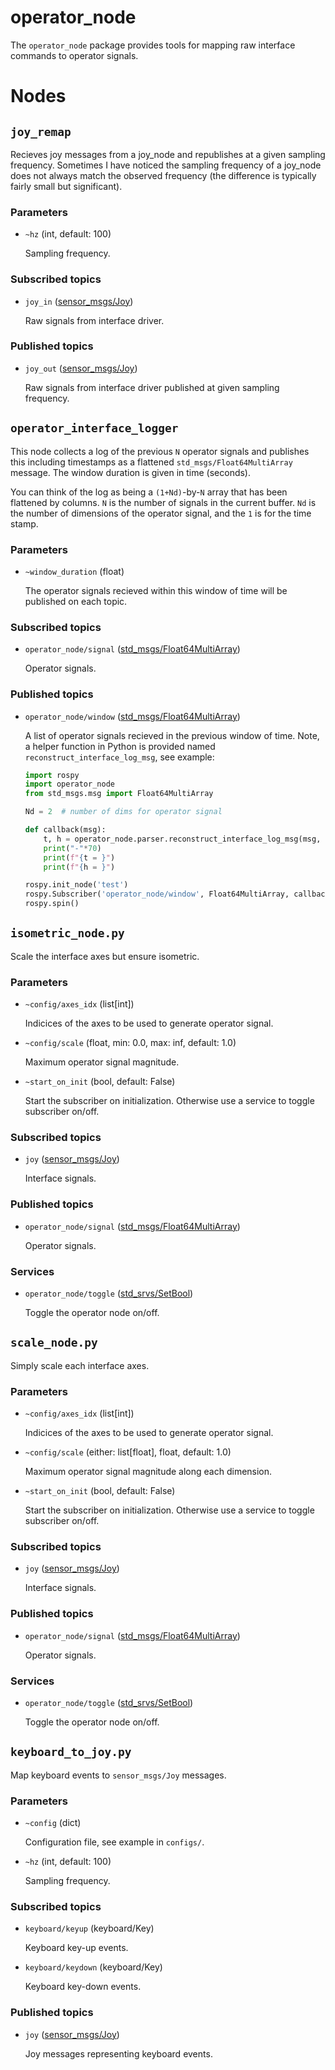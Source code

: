 # operator_node

The `operator_node` package provides tools for mapping raw interface commands to operator signals.

# Nodes

## `joy_remap`

Recieves joy messages from a joy_node and republishes at a given sampling frequency.
Sometimes I have noticed the sampling frequency of a joy_node does not always match the observed frequency (the difference is typically fairly small but significant).

### Parameters

* `~hz` (int, default: 100)

  Sampling frequency.

### Subscribed topics

* `joy_in` ([sensor_msgs/Joy](https://docs.ros.org/en/api/sensor_msgs/html/msg/Joy.html))

  Raw signals from interface driver.

### Published topics

* `joy_out` ([sensor_msgs/Joy](https://docs.ros.org/en/api/sensor_msgs/html/msg/Joy.html))

  Raw signals from interface driver published at given sampling frequency.

## `operator_interface_logger`

This node collects a log of the previous `N` operator signals and
publishes this including timestamps as a flattened `std_msgs/Float64MultiArray`
message. The window duration is given in time (seconds).

You can think of the log as being a `(1+Nd)`-by-`N` array that has been
flattened by columns. `N` is the number of signals in the current
buffer.  `Nd` is the number of dimensions of the operator signal, and
the `1` is for the time stamp.

### Parameters

* `~window_duration` (float)

  The operator signals recieved within this window of time will be published on each topic.

### Subscribed topics

* `operator_node/signal` ([std_msgs/Float64MultiArray](http://docs.ros.org/en/noetic/api/std_msgs/html/msg/Float64MultiArray.html))

  Operator signals.

### Published topics

* `operator_node/window` ([std_msgs/Float64MultiArray](http://docs.ros.org/en/noetic/api/std_msgs/html/msg/Float64MultiArray.html))

  A list of operator signals recieved in the previous window of time. Note, a helper function in Python is provided named `reconstruct_interface_log_msg`, see example:

  ```python
  import rospy
  import operator_node
  from std_msgs.msg import Float64MultiArray

  Nd = 2  # number of dims for operator signal

  def callback(msg):
      t, h = operator_node.parser.reconstruct_interface_log_msg(msg, Nd)
	  print("-"*70)
	  print(f"{t = }")
	  print(f"{h = }")

  rospy.init_node('test')
  rospy.Subscriber('operator_node/window', Float64MultiArray, callback)
  rospy.spin()
  ```

## `isometric_node.py`

Scale the interface axes but ensure isometric.

### Parameters

* `~config/axes_idx` (list[int])

  Indicices of the axes to be used to generate operator signal.

* `~config/scale`  (float, min: 0.0, max: inf, default: 1.0)

  Maximum operator signal magnitude.

* `~start_on_init` (bool, default: False)

  Start the subscriber on initialization. Otherwise use a service to toggle subscriber on/off.

### Subscribed topics

* `joy` ([sensor_msgs/Joy](https://docs.ros.org/en/api/sensor_msgs/html/msg/Joy.html))

  Interface signals.

### Published topics

* `operator_node/signal` ([std_msgs/Float64MultiArray](http://docs.ros.org/en/noetic/api/std_msgs/html/msg/Float64MultiArray.html))

  Operator signals.

### Services

* `operator_node/toggle` ([std_srvs/SetBool](http://docs.ros.org/en/api/std_srvs/html/srv/SetBool.html))

  Toggle the operator node on/off.

## `scale_node.py`

Simply scale each interface axes.

### Parameters

* `~config/axes_idx` (list[int])

  Indicices of the axes to be used to generate operator signal.

* `~config/scale`  (either: list[float], float, default: 1.0)

  Maximum operator signal magnitude along each dimension.

* `~start_on_init` (bool, default: False)

  Start the subscriber on initialization. Otherwise use a service to toggle subscriber on/off.

### Subscribed topics

* `joy` ([sensor_msgs/Joy](https://docs.ros.org/en/api/sensor_msgs/html/msg/Joy.html))

  Interface signals.

### Published topics

* `operator_node/signal` ([std_msgs/Float64MultiArray](http://docs.ros.org/en/noetic/api/std_msgs/html/msg/Float64MultiArray.html))

  Operator signals.

### Services

* `operator_node/toggle` ([std_srvs/SetBool](http://docs.ros.org/en/api/std_srvs/html/srv/SetBool.html))

  Toggle the operator node on/off.

## `keyboard_to_joy.py`

Map keyboard events to `sensor_msgs/Joy` messages.

### Parameters

* `~config` (dict)

  Configuration file, see example in `configs/`.

* `~hz` (int, default: 100)

  Sampling frequency.

### Subscribed topics

* `keyboard/keyup` (keyboard/Key)

  Keyboard key-up events.

* `keyboard/keydown` (keyboard/Key)

  Keyboard key-down events.

### Published topics

* `joy` ([sensor_msgs/Joy](https://docs.ros.org/en/api/sensor_msgs/html/msg/Joy.html))

  Joy messages representing keyboard events.
